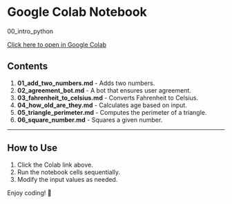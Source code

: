 # Google Colab Notebook  

00_intro_python  

[Click here to open in Google Colab](YOUR_GOOGLE_COLAB_LINK_HERE)  

## **Contents**  
1. **01_add_two_numbers.md** - Adds two numbers.  
2. **02_agreement_bot.md** - A bot that ensures user agreement.  
3. **03_fahrenheit_to_celsius.md** - Converts Fahrenheit to Celsius.  
4. **04_how_old_are_they.md** - Calculates age based on input.  
5. **05_triangle_perimeter.md** - Computes the perimeter of a triangle.  
6. **06_square_number.md** - Squares a given number.  

---

## **How to Use**
1. Click the Colab link above.  
2. Run the notebook cells sequentially.  
3. Modify the input values as needed.  

Enjoy coding! 🚀  
